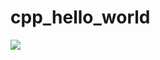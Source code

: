 # cpp_hello_world

![](https://github.com/wlwlaa/cpp_hello_world/actions/workflows/date_test.yml/badge.svg)
